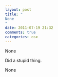 ```yaml
---
layout: post
title: "
None
"
date: 2011-07-19 21:32
comments: true
categories: osx
---
```


None


Did a stupid thing.


None

